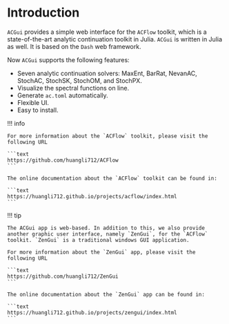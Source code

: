# Introduction

`ACGui` provides a simple web interface for the `ACFlow` toolkit, which is a state-of-the-art analytic continuation toolkit in Julia. `ACGui` is written in Julia as well. It is based on the `Dash` web framework.

Now `ACGui` supports the following features:

* Seven analytic continuation solvers: MaxEnt, BarRat, NevanAC, StochAC, StochSK, StochOM, and StochPX.
* Visualize the spectral functions on line.
* Generate `ac.toml` automatically.
* Flexible UI.
* Easy to install.

!!! info

    For more information about the `ACFlow` toolkit, please visit the following URL

    ```text
    https://github.com/huangli712/ACFlow
    ```

    The online documentation about the `ACFlow` toolkit can be found in:

    ```text
    https://huangli712.github.io/projects/acflow/index.html
    ```

!!! tip

    The ACGui app is web-based. In addition to this, we also provide another graphic user interface, namely `ZenGui`, for the `ACFlow` toolkit. `ZenGui` is a traditional windows GUI application.

    For more information about the `ZenGui` app, please visit the following URL

    ```text
    https://github.com/huangli712/ZenGui
    ```

    The online documentation about the `ZenGui` app can be found in:

    ```text
    https://huangli712.github.io/projects/zengui/index.html
    ```
